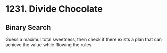 # 1231. Divide Chocolate
## Binary Search
Guess a maximul total sweetness, then check if there exists a plan that can achieve the value while fllowing the rules.